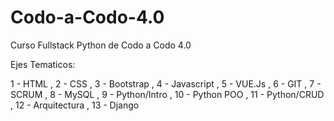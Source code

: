 # Codo-a-Codo-4.0
Curso Fullstack Python de Codo a Codo 4.0

Ejes Tematicos:

1 - HTML , 2 - CSS , 3 - Bootstrap , 4 - Javascript , 5 - VUE.Js , 6 - GIT , 7 - SCRUM , 8 - MySQL , 9 - Python/Intro , 10 - Python POO , 11 - Python/CRUD , 12 - Arquitectura , 13 - Django

